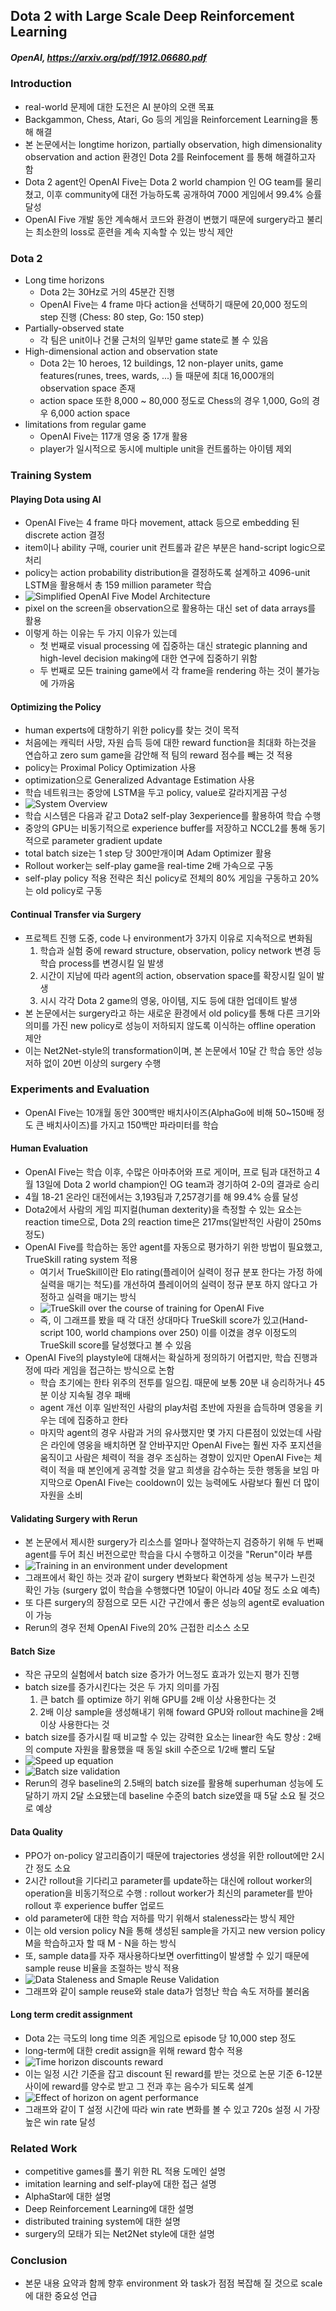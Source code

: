## Dota 2 with Large Scale Deep Reinforcement Learning

##### OpenAI, https://arxiv.org/pdf/1912.06680.pdf

### Introduction
- real-world 문제에 대한 도전은 AI 분야의 오랜 목표
- Backgammon, Chess, Atari, Go 등의 게임을 Reinforcement Learning을 통해 해결
- 본 논문에서는 longtime horizon, partially observation, high dimensionality observation and action 환경인 Dota 2를 Reinfocement 를 통해 해결하고자 함
- Dota 2 agent인 OpenAI Five는 Dota 2 world champion 인 OG team를 물리쳤고, 이후 community에 대전 가능하도록 공개하여 7000 게임에서 99.4% 승률 달성
- OpenAI Five 개발 동안 계속해서 코드와 환경이 변했기 때문에 surgery라고 불리는 최소한의 loss로 훈련을 계속 지속할 수 있는 방식 제안

### Dota 2
- Long time horizons
  - Dota 2는 30Hz로 거의 45분간 진행
  - OpenAI Five는 4 frame 마다 action을 선택하기 때문에 20,000 정도의 step 진행 (Chess: 80 step, Go: 150 step)
- Partially-observed state
  - 각 팀은 unit이나 건물 근처의 일부만 game state로 볼 수 있음
- High-dimensional action and observation state
  - Dota 2는 10 heroes, 12 buildings, 12 non-player units, game features(runes, trees, wards, ...) 들 때문에 최대 16,000개의 observation space 존재
  - action space 또한 8,000 ~ 80,000 정도로 Chess의 경우 1,000, Go의 경우 6,000 action space
- limitations from regular game
  - OpenAI Five는 117개 영웅 중 17개 활용
  - player가 일시적으로 동시에 multiple unit을 컨트롤하는 아이템 제외

### Training System
#### Playing Dota using AI
- OpenAI Five는 4 frame 마다 movement, attack 등으로 embedding 된 discrete action 결정
- item이나 ability 구매, courier unit 컨트롤과 같은 부분은 hand-script logic으로 처리
- policy는 action probability distribution을 결정하도록 설계하고 4096-unit LSTM을 활용해서 총 159 million parameter 학습
- ![Simplified OpenAI Five Model Architecture](paper_images/Dota2_image1.PNG)
- pixel on the screen을 observation으로 활용하는 대신 set of data arrays를 활용
- 이렇게 하는 이유는 두 가지 이유가 있는데
  - 첫 번째로 visual processing 에 집중하는 대신 strategic planning and high-level decision making에 대한 연구에 집중하기 위함
  - 두 번째로 모든 training game에서 각 frame을 rendering 하는 것이 불가능에 가까움
  
#### Optimizing the Policy
- human experts에 대항하기 위한 policy를 찾는 것이 목적
- 처음에는 캐릭터 사망, 자원 습득 등에 대한 reward function을 최대화 하는것을 연습하고 zero sum game을 감안해 적 팀의 reward 점수를 빼는 것 적용
- policy는 Proximal Policy Optimization 사용
- optimization으로 Generalized Advantage Estimation 사용
- 학습 네트워크는 중앙에 LSTM을 두고 policy, value로 갈라지게끔 구성 
- ![System Overview](paper_images/Dota2_image2.PNG)
- 학습 시스템은 다음과 같고 Dota2 self-play 3experience를 활용하여 학습 수행
- 중앙의 GPU는 비동기적으로 experience buffer를 저장하고 NCCL2를 통해 동기적으로 parameter gradient update
- total batch size는 1 step 당 300만개이며 Adam Optimizer 활용
- Rollout worker는 self-play game을 real-time 2배 가속으로 구동
- self-play policy 적용 전략은 최신 policy로 전체의 80% 게임을 구동하고 20%는 old policy로 구동
  
#### Continual Transfer via Surgery
- 프로젝트 진행 도중, code 나 environment가 3가지 이유로 지속적으로 변화됨
  1. 학습과 실험 중에 reward structure, observation, policy network 변경 등 학습 process를 변경시킬 일 발생 
  2. 시간이 지남에 따라 agent의 action, observation space를 확장시킬 일이 발생
  3. 시시 각각 Dota 2 game의 영웅, 아이템, 지도 등에 대한 업데이트 발생
- 본 논문에서는 surgery라고 하는 새로운 환경에서 old policy를 통해 다른 크기와 의미를 가진 new policy로 성능이 저하되지 않도록 이식하는 offline operation 제안
- 이는 Net2Net-style의 transformation이며, 본 논문에서 10달 간 학습 동안 성능저하 없이 20번 이상의 surgery 수행
  
### Experiments and Evaluation
- OpenAI Five는 10개월 동안 300백만 배치사이즈(AlphaGo에 비해 50~150배 정도 큰 배치사이즈)를 가지고 150백만 파라미터를 학습
#### Human Evaluation
- OpenAI Five는 학습 이후, 수많은 아마추어와 프로 게이머, 프로 팀과 대전하고 4월 13일에 Dota 2 world champion인 OG team과 경기하여 2-0의 결과로 승리
- 4월 18-21 온라인 대전에서는 3,193팀과 7,257경기를 해 99.4% 승률 달성
- Dota2에서 사람의 게임 피지컬(human dexterity)을 측정할 수 있는 요소는 reaction time으로, Dota 2의 reaction time은 217ms(일반적인 사람이 250ms 정도)
- OpenAI Five를 학습하는 동안 agent를 자동으로 평가하기 위한 방법이 필요했고, TrueSkill rating system 적용
  - 여기서 TrueSkill이란 Elo rating(플레이어 실력이 정규 분포 한다는 가정 하에 실력을 매기는 척도)를 개선하여 플레이어의 실력이 정규 분포 하지 않다고 가정하고 실력을 매기는 방식
  - ![TrueSkill over the course of training for OpenAI Five](paper_images/Dota2_image3.PNG)
  - 즉, 이 그래프를 봤을 때 각 대전 상대마다 TrueSkill score가 있고(Hand-script 100, world champions over 250) 이를 이겼을 경우 이정도의 TrueSkill score를 달성했다고 볼 수 있음
- OpenAI Five의 playstyle에 대해서는 확실하게 정의하기 어렵지만, 학습 진행과정에 따라 게임을 접근하는 방식으로 논함
  - 학습 초기에는 한타 위주의 전투를 일으킴. 때문에 보통 20분 내 승리하거나 45분 이상 지속될 경우 패배 
  - agent 개선 이후 일반적인 사람의 play처럼 초반에 자원을 습득하며 영웅을 키우는 데에 집중하고 한타
  - 마지막 agent의 경우 사람과 거의 유사했지만 몇 가지 다른점이 있었는데 
  사람은 라인에 영웅을 배치하면 잘 안바꾸지만 OpenAI Five는 훨씬 자주 포지션을 움직이고
  사람은 체력이 적을 경우 조심하는 경향이 있지만 OpenAI Five는 체력이 적을 때 본인에게 공격할 것을 알고 희생을 감수하는 듯한 행동을 보임
  마지막으로 OpenAI Five는 cooldown이 있는 능력에도 사람보다 훨씬 더 많이 자원을 소비 
#### Validating Surgery with Rerun
- 본 논문에서 제시한 surgery가 리소스를 얼마나 절약하는지 검증하기 위해 두 번째 agent를 두어 최신 버전으로만 학습을 다시 수행하고 이것을 "Rerun"이라 부름
- ![Training in an environment under development](paper_images/Dota2_image4.PNG)
- 그래프에서 확인 하는 것과 같이 surgery 변화보다 확연하게 성능 복구가 느린것 확인 가능 (surgery 없이 학습을 수행했다면 10달이 아니라 40달 정도 소요 예측)
- 또 다른 surgery의 장점으로 모든 시간 구간에서 좋은 성능의 agent로 evaluation이 가능
- Rerun의 경우 전체 OpenAI Five의 20% 근접한 리소스 소모
#### Batch Size
- 작은 규모의 실험에서 batch size 증가가 어느정도 효과가 있는지 평가 진행
- batch size를 증가시킨다는 것은 두 가지 의미를 가짐
  1. 큰 batch 를 optimize 하기 위해 GPU를 2배 이상 사용한다는 것
  2. 2배 이상 sample을 생성해내기 위해 foward GPU와 rollout machine을 2배 이상 사용한다는 것
- batch size를 증가시킬 때 비교할 수 있는 강력한 요소는 linear한 속도 향상 : 2배의 compute 자원을 활용했을 때 동일 skill 수준으로 1/2배 빨리 도달
- ![Speed up equation](paper_images/Dota2_image5.PNG)
- ![Batch size validation](paper_images/Dota2_image6.PNG)
- Rerun의 경우 baseline의 2.5배의 batch size를 활용해 superhuman 성능에 도달하기 까지 2달 소요됐는데 baseline 수준의 batch size였을 때 5달 소요 될 것으로 예상
#### Data Quality
- PPO가 on-policy 알고리즘이기 때문에 trajectories 생성을 위한 rollout에만 2시간 정도 소요
- 2시간 rollout을 기다리고 parameter를 update하는 대신에 rollout worker의 operation을 비동기적으로 수행 : rollout worker가 최신의 parameter를 받아 rollout 후 experience buffer 업로드
- old parameter에 대한 학습 저하를 막기 위해서 staleness라는 방식 제안
- 이는 old version policy N을 통해 생성된 sample을 가지고 new version policy M을 학습하고자 할 때 M - N을 하는 방식
- 또, sample data를 자주 재사용하다보면 overfitting이 발생할 수 있기 때문에 sample reuse 비율을 조절하는 방식 적용
- ![Data Staleness and Smaple Reuse Validation](paper_images/Dota2_image9.PNG)
- 그래프와 같이 sample reuse와 stale data가 엄청난 학습 속도 저하를 불러옴
#### Long term credit assignment
- Dota 2는 극도의 long time 의존 게임으로 episode 당 10,000 step 정도
- long-term에 대한 credit assign을 위해 reward 함수 적용
- ![Time horizon discounts reward](paper_images/Dota2_image7.PNG)
- 이는 일정 시간 기준을 잡고 discount 된 reward를 받는 것으로 논문 기준 6-12분 사이에 reward를 양수로 받고 그 전과 후는 음수가 되도록 설계
- ![Effect of horizon on agent performance](paper_images/Dota2_image8.PNG)
- 그래프와 같이 T 설정 시간에 따라 win rate 변화를 볼 수 있고 720s 설정 시 가장 높은 win rate 달성
### Related Work
- competitive games를 풀기 위한 RL 적용 도메인 설명
- imitation learning and self-play에 대한 접근 설명
- AlphaStar에 대한 설명
- Deep Reinforcement Learning에 대한 설명
- distributed training system에 대한 설명
- surgery의 모태가 되는 Net2Net style에 대한 설명
### Conclusion
- 본문 내용 요약과 함께 향후 environment 와 task가 점점 복잡해 질 것으로 scale에 대한 중요성 언급